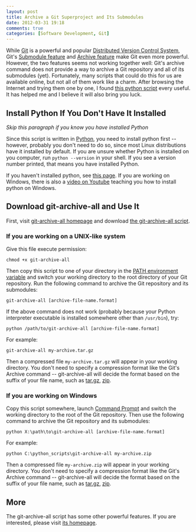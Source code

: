 ```yaml
---
layout: post
title: Archive a Git Superproject and Its Submodules
date: 2012-03-31 19:18
comments: true
categories: [Software Development, Git]
---
```


While [Git][] is a powerful and popular [Distributed Version Control System][],
Git's [Submodule feature](http://book.git-scm.com/5_submodules.html) and
[Archive feature](http://linux.die.net/man/1/git-archive) make Git even more
powerful. However, the two features seems not working together well: Git's
archive command does not provide a way to archive a Git repository and all of
its submodules (yet). Fortunately, many scripts that could do this for us are
available online, but not all of them work like a charm. After browsing the
Internet and trying them one by one, I found
[this python script][git-archive-all] every useful. It has helped me and I
believe it will also bring you luck.

<!-- more -->

## Install Python If You Don't Have It Installed

_Skip this paragraph if you know you have installed Python_

Since this script is written in [Python][], you need to install python first --
however, probably you don't need to do so, since most Linux distributions have
it installed by default. If you are unsure whether Python is installed on you
computer, run `python --version` in your shell. If you see a version number
printed, that means you have installed Python.

If you haven't installed python, see
[this page](http://wiki.python.org/moin/BeginnersGuide/Download). If you are
working on Windows, there is also a
[video on Youtube](http://youtu.be/4Mf0h3HphEA) teaching you how to install
python on Windows.

## Download git-archive-all and Use It

First, visit [git-archive-all homepage][git-archive-all] and download
[the git-archive-all script](https://github.com/Kentzo/git-archive-all/raw/master/git-archive-all).

### If you are working on a UNIX-like system

Give this file execute permission:

    chmod +x git-archive-all

Then copy this script to one of your directory in the
[PATH environment variable](http://en.wikipedia.org/wiki/PATH_\(variable\))
and switch your working directory to the root directory of your Git repository.
Run the following command to archive the Git repository and its submodules:

    git-archive-all [archive-file-name.format]

If the above command does not work (probably because your Python interpreter
executable is installed somewhere other than `/usr/bin`), try:

    python /path/to/git-archive-all [archive-file-name.format]

For example:

    git-archive-all my-archive.tar.gz

Then a compressed file `my-archive.tar.gz` will appear in your working
directory. You don't need to specify a compression format like the Git's
Archive command -- git-archive-all will decide the format based on the
suffix of your file name, such as [tar.gz][tar], [zip][].

### If you are working on Windows

Copy this script somewhere, launch
[Command Prompt](http://en.wikipedia.org/wiki/Command_Prompt) and switch the
working directory to the root of the Git repository. Then use the following
command to archive the Git repository and its submodules:

    python X:\path\to\git-archive-all [archive-file-name.format]

For example:

    python C:\python_scripts\git-archive-all my-archive.zip

Then a compressed file `my-archive.zip` will appear in your working directory.
You don't need to specify a compression format like the Git's Archive command --
git-archive-all will decide the format based on the suffix of your file name,
such as [tar.gz][tar], [zip][].

## More

The git-archive-all script has some other powerful features. If you are
interested, please visit [its homepage][git-archive-all].


[Distributed Version Control System]: http://en.wikipedia.org/wiki/Distributed_revision_control
[Git]: http://www.git-scm.com
[Python]: http://www.python.org
[git-archive-all]: https://github.com/Kentzo/git-archive-all
[tar]: http://en.wikipedia.org/wiki/Tar_(file_format)
[zip]: http://en.wikipedia.org/wiki/ZIP_(file_format)

